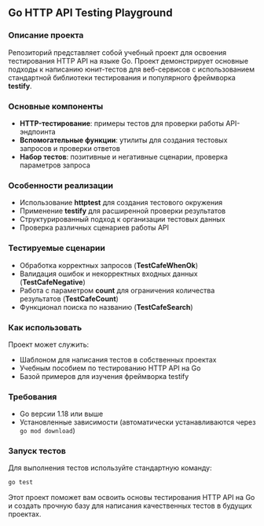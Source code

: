 ## Go HTTP API Testing Playground

### Описание проекта
Репозиторий представляет собой учебный проект для освоения тестирования HTTP API на языке Go. Проект демонстрирует основные подходы к написанию юнит-тестов для веб-сервисов с использованием стандартной библиотеки тестирования и популярного фреймворка **testify**.

### Основные компоненты
* **HTTP-тестирование**: примеры тестов для проверки работы API-эндпоинта
* **Вспомогательные функции**: утилиты для создания тестовых запросов и проверки ответов
* **Набор тестов**: позитивные и негативные сценарии, проверка параметров запроса

### Особенности реализации
* Использование **httptest** для создания тестового окружения
* Применение **testify** для расширенной проверки результатов
* Структурированный подход к организации тестовых данных
* Проверка различных сценариев работы API

### Тестируемые сценарии
* Обработка корректных запросов (**TestCafeWhenOk**)
* Валидация ошибок и некорректных входных данных (**TestCafeNegative**)
* Работа с параметром **count** для ограничения количества результатов (**TestCafeCount**)
* Функционал поиска по названию (**TestCafeSearch**)

### Как использовать
Проект может служить:
* Шаблоном для написания тестов в собственных проектах
* Учебным пособием по тестированию HTTP API на Go
* Базой примеров для изучения фреймворка testify

### Требования
* Go версии 1.18 или выше
* Установленные зависимости (автоматически устанавливаются через `go mod download`)

### Запуск тестов
Для выполнения тестов используйте стандартную команду:
```bash
go test
```

Этот проект поможет вам освоить основы тестирования HTTP API на Go и создать прочную базу для написания качественных тестов в будущих проектах.
